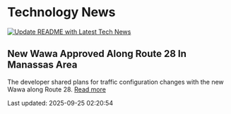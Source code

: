 # Technology News

[![Update README with Latest Tech News](https://github.com/tcdtist/daily-tech-digest/actions/workflows/main.yml/badge.svg)](https://github.com/tcdtist/daily-tech-digest/actions/workflows/main.yml)

## New Wawa Approved Along Route 28 In Manassas Area
The developer shared plans for traffic configuration changes with the new Wawa along Route 28.
[Read more](https://patch.com/virginia/manassas/wawa-convenience-store-approved-along-route-28-yorkshire)



Last updated: 2025-09-25 02:20:54